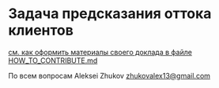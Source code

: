 # Задача предсказания оттока клиентов

[см. как оформить материалы своего доклада в файле HOW_TO_CONTRIBUTE.md](HOW_TO_CONTRIBUTE.md)

По всем вопросам
Aleksei Zhukov <zhukovalex13@gmail.com>
